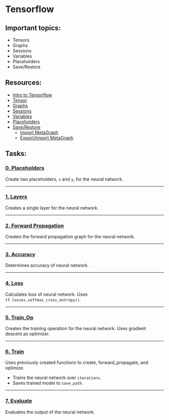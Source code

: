 # Tensorflow

## Important topics:
* Tensors
* Graphs
* Sessions
* Variables
* Placeholders
* Save/Restore

## Resources:
* [Intro to Tensorflow](https://github.com/tensorflow/docs/blob/master/site/en/r1/guide/low_level_intro.md "Intro to Tensorflow")
* [Tensor](https://github.com/tensorflow/docs/blob/r1.12/site/en/api_docs/python/tf/Tensor.md "Tensor")
* [Graphs](https://github.com/tensorflow/docs/blob/master/site/en/r1/guide/graphs.md "Graphs")
* [Sessions](https://github.com/tensorflow/docs/blob/r1.12/site/en/api_docs/python/tf/Session.md#run "Sessions")
* [Variables](https://github.com/tensorflow/docs/blob/master/site/en/r1/guide/variables.md "Variables")
* [Placeholders](https://databricks.com/tensorflow/placeholders "Placeholders")
* [Save/Restore](https://github.com/tensorflow/docs/blob/master/site/en/r1/guide/saved_model.md "Save/Restore")
    * [Import MetaGraph](https://stackoverflow.com/questions/42072234/tensorflow-import-meta-graph-and-use-variables-from-it "Import MetaGraph")
    * [Export/Import MetaGraph](https://docs.w3cub.com/tensorflow~python/meta_graph "Export/Import MetaGraph")

## Tasks:
### [0. Placeholders](https://github.com/kyle-gross/holbertonschool-machine_learning/blob/main/supervised_learning/0x00-tensorflow/0-create_placeholders.py "0. Placeholders")

Create two placeholders, `x` and `y`, for the neural network.

---
### [1. Layers](https://github.com/kyle-gross/holbertonschool-machine_learning/blob/main/supervised_learning/0x00-tensorflow/1-create_layer.py "1. Layers")

Creates a single layer for the neural network.

---
### [2. Forward Propagation](https://github.com/kyle-gross/holbertonschool-machine_learning/blob/main/supervised_learning/0x00-tensorflow/2-forward_prop.py "2. Forward Propagation")

Creates the forward propagation graph for the neural network.

---
### [3. Accuracy](https://github.com/kyle-gross/holbertonschool-machine_learning/blob/main/supervised_learning/0x00-tensorflow/3-calculate_accuracy.py "3. Accuracy")

Determines accuracy of neural network.

---
### [4. Loss](https://github.com/kyle-gross/holbertonschool-machine_learning/blob/main/supervised_learning/0x00-tensorflow/4-calculate_loss.py "4. Loss")

Calculates loss of neural network. Uses `tf.losses.softmax_cross_entropy()`.

---
### [5. Train_Op](https://github.com/kyle-gross/holbertonschool-machine_learning/blob/main/supervised_learning/0x00-tensorflow/5-create_train_op.py "5. Train Op")

Creates the training operation for the neural network. Uses gradient descent as optimizer.

---
### [6. Train](https://github.com/kyle-gross/holbertonschool-machine_learning/blob/main/supervised_learning/0x00-tensorflow/6-train.py "6. Train")

Uses previously created functions to create, forward_propagate, and optimize.
* Trains the neural network over `iterations`.
* Saves trained model to `save_path`.

---
### [7. Evaluate](https://github.com/kyle-gross/holbertonschool-machine_learning/blob/main/supervised_learning/0x00-tensorflow/7-evaluate.py "7. Evaluate")

Evaluates the output of the neural network.

